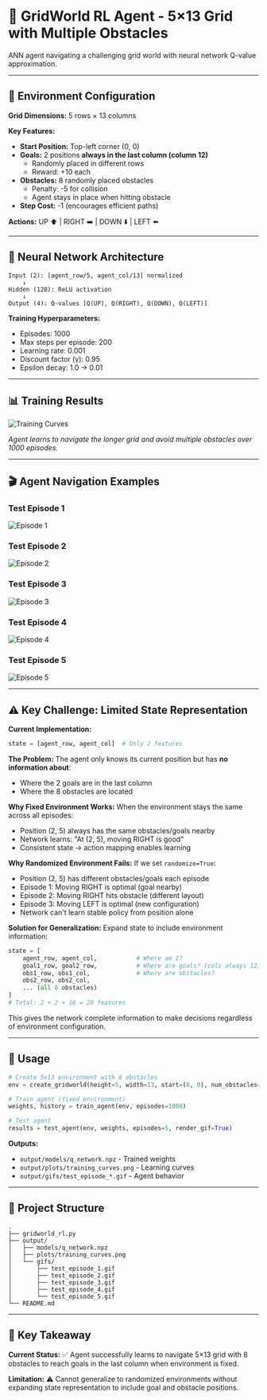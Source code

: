 # 🤖 GridWorld RL Agent - 5×13 Grid with Multiple Obstacles

ANN agent navigating a challenging grid world with neural network Q-value approximation.

---

## 🎯 Environment Configuration

**Grid Dimensions:** 5 rows × 13 columns

**Key Features:**
- **Start Position:** Top-left corner (0, 0)
- **Goals:** 2 positions **always in the last column (column 12)**
  - Randomly placed in different rows
  - Reward: +10 each
- **Obstacles:** 8 randomly placed obstacles
  - Penalty: -5 for collision
  - Agent stays in place when hitting obstacle
- **Step Cost:** -1 (encourages efficient paths)

**Actions:** UP ⬆️ | RIGHT ➡️ | DOWN ⬇️ | LEFT ⬅️

---

## 🧠 Neural Network Architecture

```
Input (2): [agent_row/5, agent_col/13] normalized
    ↓
Hidden (128): ReLU activation
    ↓
Output (4): Q-values [Q(UP), Q(RIGHT), Q(DOWN), Q(LEFT)]
```

**Training Hyperparameters:**
- Episodes: 1000
- Max steps per episode: 200
- Learning rate: 0.001
- Discount factor (γ): 0.95
- Epsilon decay: 1.0 → 0.01

---

## 📊 Training Results

![Training Curves](output/plots/training_curves.png)

*Agent learns to navigate the longer grid and avoid multiple obstacles over 1000 episodes.*

---

## 🎬 Agent Navigation Examples

### Test Episode 1
![Episode 1](output/gifs/test_episode_1.gif)

### Test Episode 2
![Episode 2](output/gifs/test_episode_2.gif)

### Test Episode 3
![Episode 3](output/gifs/test_episode_3.gif)

### Test Episode 4
![Episode 4](output/gifs/test_episode_4.gif)

### Test Episode 5
![Episode 5](output/gifs/test_episode_5.gif)

---

## ⚠️ Key Challenge: Limited State Representation

**Current Implementation:**
```python
state = [agent_row, agent_col]  # Only 2 features
```

**The Problem:**
The agent only knows its current position but has **no information about**:
- Where the 2 goals are in the last column
- Where the 8 obstacles are located

**Why Fixed Environment Works:**
When the environment stays the same across all episodes:
- Position (2, 5) always has the same obstacles/goals nearby
- Network learns: "At (2, 5), moving RIGHT is good"
- Consistent state → action mapping enables learning

**Why Randomized Environment Fails:**
If we set `randomize=True`:
- Position (2, 5) has different obstacles/goals each episode
- Episode 1: Moving RIGHT is optimal (goal nearby)
- Episode 2: Moving RIGHT hits obstacle (different layout)
- Episode 3: Moving LEFT is optimal (new configuration)
- Network can't learn stable policy from position alone

**Solution for Generalization:**
Expand state to include environment information:
```python
state = [
    agent_row, agent_col,           # Where am I?
    goal1_row, goal2_row,           # Where are goals? (cols always 12)
    obs1_row, obs1_col,             # Where are obstacles?
    obs2_row, obs2_col,
    ... (all 8 obstacles)
]
# Total: 2 + 2 + 16 = 20 features
```

This gives the network complete information to make decisions regardless of environment configuration.

---

## 🚀 Usage

```python
# Create 5x13 environment with 8 obstacles
env = create_gridworld(height=5, width=13, start=(0, 0), num_obstacles=8)

# Train agent (fixed environment)
weights, history = train_agent(env, episodes=1000)

# Test agent
results = test_agent(env, weights, episodes=5, render_gif=True)
```

**Outputs:**
- `output/models/q_network.npz` - Trained weights
- `output/plots/training_curves.png` - Learning curves
- `output/gifs/test_episode_*.gif` - Agent behavior

---

## 📁 Project Structure

```
.
├── gridworld_rl.py
├── output/
│   ├── models/q_network.npz
│   ├── plots/training_curves.png
│   └── gifs/
│       ├── test_episode_1.gif
│       ├── test_episode_2.gif
│       ├── test_episode_3.gif
│       ├── test_episode_4.gif
│       └── test_episode_5.gif
└── README.md
```

---

## 🎯 Key Takeaway

**Current Status:** ✅ Agent successfully learns to navigate 5×13 grid with 8 obstacles to reach goals in the last column when environment is fixed.

**Limitation:** ⚠️ Cannot generalize to randomized environments without expanding state representation to include goal and obstacle positions.